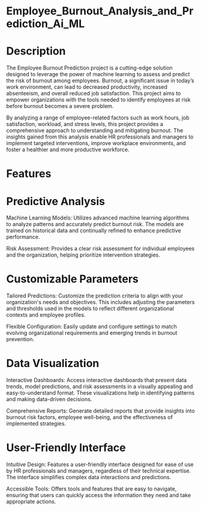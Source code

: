 # Employee_Burnout_Analysis_and_Prediction_Ai_ML
# Description
The Employee Burnout Prediction project is a cutting-edge solution designed to leverage the power of machine learning to assess and predict the risk of burnout among employees. Burnout, a significant issue in today’s work environment, can lead to decreased productivity, increased absenteeism, and overall reduced job satisfaction. This project aims to empower organizations with the tools needed to identify employees at risk before burnout becomes a severe problem.

By analyzing a range of employee-related factors such as work hours, job satisfaction, workload, and stress levels, this project provides a comprehensive approach to understanding and mitigating burnout. The insights gained from this analysis enable HR professionals and managers to implement targeted interventions, improve workplace environments, and foster a healthier and more productive workforce.

# Features
# Predictive Analysis
Machine Learning Models: Utilizes advanced machine learning algorithms to analyze patterns and accurately predict burnout risk. The models are trained on historical data and continually refined to enhance predictive performance.

Risk Assessment: Provides a clear risk assessment for individual employees and the organization, helping prioritize intervention strategies.
# Customizable Parameters
Tailored Predictions: Customize the prediction criteria to align with your organization's needs and objectives. This includes adjusting the parameters and thresholds used in the models to reflect different organizational contexts and employee profiles.

Flexible Configuration: Easily update and configure settings to match evolving organizational requirements and emerging trends in burnout prevention.
# Data Visualization
Interactive Dashboards: Access interactive dashboards that present data trends, model predictions, and risk assessments in a visually appealing and easy-to-understand format. These visualizations help in identifying patterns and making data-driven decisions.

Comprehensive Reports: Generate detailed reports that provide insights into burnout risk factors, employee well-being, and the effectiveness of implemented strategies.

# User-Friendly Interface
Intuitive Design: Features a user-friendly interface designed for ease of use by HR professionals and managers, regardless of their technical expertise. The interface simplifies complex data interactions and predictions.

Accessible Tools: Offers tools and features that are easy to navigate, ensuring that users can quickly access the information they need and take appropriate actions.
